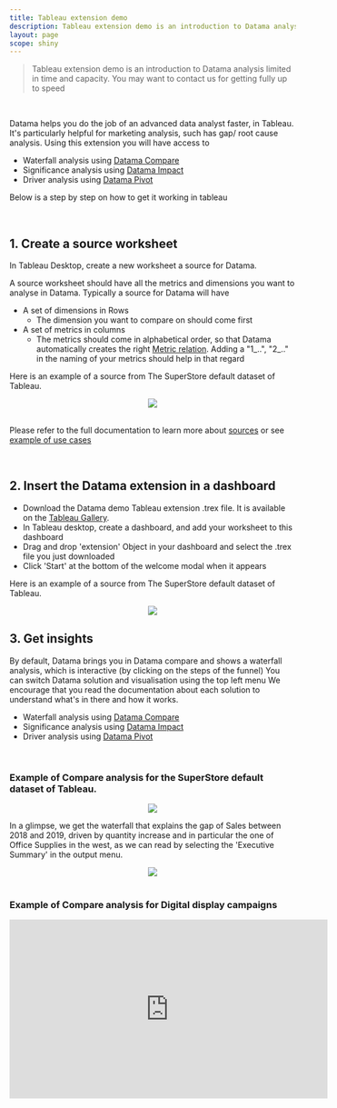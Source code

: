 ```yaml
---
title: Tableau extension demo
description: Tableau extension demo is an introduction to Datama analysis limited in time and capacity. You may want to contact us for getting fully up to speed
layout: page
scope: shiny
---
```


> Tableau extension demo is an introduction to Datama analysis limited in time and capacity. You may want to contact us for getting fully up to speed

<br>

Datama helps you do the job of an advanced data analyst faster, in Tableau.
It's particularly helpful for marketing analysis, such has gap/ root cause analysis.
Using this extension you will have access to
* Waterfall analysis using [Datama Compare]({{site.url}}/{{site.baseurl}}/core_app/compare)
* Significance analysis using [Datama Impact]({{site.url}}/{{site.baseurl}}/core_app/impact)
* Driver analysis using [Datama Pivot]({{site.url}}/{{site.baseurl}}/core_app/pivot)

Below is a step by step on how to get it working in tableau

<br>

## 1. Create a source worksheet

In Tableau Desktop, create a new worksheet a source for Datama.

A source worksheet should have all the metrics and dimensions you want to analyse in Datama.
Typically a source for Datama will have
* A set of dimensions in Rows
  * The dimension you want to compare on should come first
* A set of metrics in columns
  * The metrics should come in alphabetical order, so that Datama automatically creates the right [Metric relation]({{site.url}}/{{site.baseurl}}/core_app/header/input/metric_relation).
    Adding a "1_..", "2_.." in the naming of your metrics should help in that regard

Here is an example of a source from The SuperStore default dataset of Tableau.

<center><img src="{{site.url}}/{{site.baseurl}}/core_app/header/create_new_use_case/extensions/tableau_demo/images/Source_Example.PNG"/></center>

<br>

Please refer to the full documentation to learn more about [sources]({{site.url}}/{{site.baseurl}}/core_app/header/input/source) or see [example of use cases]({{site.url}}/{{site.baseurl}}/home/use_cases/use_cases_examples)

<br>

## 2. Insert the Datama extension in a dashboard

* Download the Datama demo Tableau extension .trex file. It is available on the [Tableau Gallery](https://extensiongallery.tableau.com/extensions).
* In Tableau desktop, create a dashboard, and add your worksheet to this dashboard
* Drag and drop 'extension' Object in your dashboard and select the .trex file you just downloaded
* Click 'Start' at the bottom of the welcome modal when it appears

Here is an example of a source from The SuperStore default dataset of Tableau.

<center><img src="{{site.url}}/{{site.baseurl}}/core_app/header/create_new_use_case/extensions/tableau_demo/images/Dashboard_welcome.PNG"/></center>

## 3. Get insights

By default, Datama brings you in Datama compare and shows a waterfall analysis, which is interactive (by clicking on the steps of the funnel)
You can switch Datama solution and visualisation using the top left menu
We encourage that you read the documentation about each solution to understand what's in there and how it works.

* Waterfall analysis using [Datama Compare]({{site.url}}/{{site.baseurl}}/core_app/compare)
* Significance analysis using [Datama Impact]({{site.url}}/{{site.baseurl}}/core_app/impact)
* Driver analysis using [Datama Pivot]({{site.url}}/{{site.baseurl}}/core_app/pivot)

<br>

### Example of Compare analysis for the SuperStore default dataset of Tableau.

<center><img src="{{site.url}}/{{site.baseurl}}/core_app/header/create_new_use_case/extensions/tableau_demo/images/Waterfall_Example.png"/></center>

In a glimpse, we get the waterfall that explains the gap of Sales between 2018 and 2019, driven by quantity increase and in particular the one of Office Supplies in the west, as we can read by selecting the 'Executive Summary' in the output menu.

<center><img src="{{site.url}}/{{site.baseurl}}/core_app/header/create_new_use_case/extensions/tableau_demo/images/ExecSum_Example.png"/></center>

<br>

### Example of Compare analysis for Digital display campaigns

<iframe width="560" height="315" src="https://www.youtube.com/embed/OaoVK166Bl0" frameborder="0" allow="accelerometer; autoplay; clipboard-write; encrypted-media; gyroscope; picture-in-picture" allowfullscreen></iframe>
